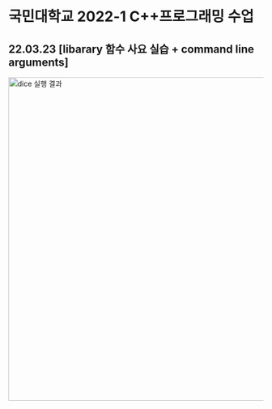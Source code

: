 <h1> 국민대학교 2022-1 C++프로그래밍 수업 </h1>

<h2> 22.03.23 [libarary 함수 사요 실습 + command line arguments] </h2>


<img width="639" alt="dice 실행 결과" src="https://user-images.githubusercontent.com/81795729/159743239-c3b3977d-f637-49cf-8b5a-641bbae25d5c.png">
